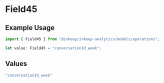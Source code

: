 # Field45

## Example Usage

```typescript
import { Field45 } from "@inkeep/inkeep-analytics/models/operations";

let value: Field45 = "conversationId_week";
```

## Values

```typescript
"conversationId_week"
```